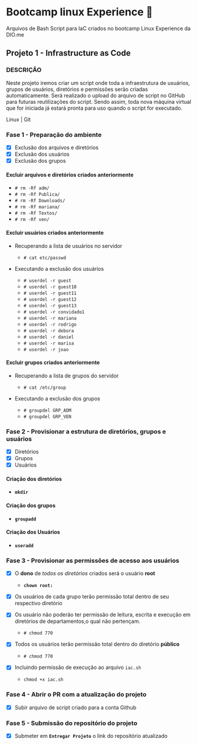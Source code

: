 # Bootcamp linux Experience :rocket:

Arquivos de Bash Script para IaC criados no bootcamp Linux Experience da DIO.me

## Projeto 1 - Infrastructure as Code

### DESCRIÇÃO

Neste projeto iremos criar um script onde toda a infraestrutura de usuários, grupos de usuários, diretórios e permissões serão criadas automaticamente. Será realizado o upload do arquivo de script no GitHub para futuras reutilizações do script. Sendo assim, toda nova máquina virtual que for iniciada já estará pronta para uso quando o script for executado.

Linux | Git

### Fase 1 - Preparação do ambiente
  
* [X] Exclusão dos arquivos e diretórios
* [X] Exclusão dos usuários
* [X] Exclusão dos grupos

#### Excluir arquivos e diretórios criados anteriormente

* `# rm -Rf adm/`
* `# rm -Rf Publica/`
* `# rm -Rf Downloads/`
* `# rm -Rf mariana/`
* `# rm -Rf Textos/`
* `# rm -Rf ven/`

#### Excluir usuários criados anteriormente

* Recuperando a lista de usuários no servidor
  * `# cat etc/passwd`

* Executando a exclusão dos usuários
  * `# userdel -r guest`
  * `# userdel -r guest10`
  * `# userdel -r guest11`
  * `# userdel -r guest12`
  * `# userdel -r guest13`
  * `# userdel -r convidado1`
  * `# userdel -r mariana`
  * `# userdel -r rodrigo`
  * `# userdel -r debora`
  * `# userdel -r daniel`
  * `# userdel -r marisa`
  * `# userdel -r joao`

#### Excluir grupos criados anteriormente

* Recuperando a lista de grupos do servidor
  * `# cat /etc/group`

* Executando a exclusão dos grupos
  * `# groupdel GRP_ADM`
  * `# groupdel GRP_VEN`

### Fase 2 - Provisionar a estrutura de diretórios, grupos e usuários

* [X] Diretórios
* [X] Grupos
* [X] Usuários

#### Criação dos diretórios

* **`mkdir`**

#### Criação dos grupos

* **`groupadd`**

#### Criação dos Usuários

* **`useradd`**

### Fase 3 - Provisionar as permissões de acesso aos usuários

* [X] O **dono** de *todos os diretórios* criados será o usuário **root**
  * **`chown root:`**

* [X] Os usuários de cada grupo terão permissão total dentro de seu respectivo diretório
* [X] Os usuário não poderão ter permissão de leitura, escrita e execução em diretórios de departamentos,o qual não pertençam.
  * `# chmod 770`

* [X] Todos os usuários terão permissão total dentro do diretório **público**
  * `# chmod 770`

* [X] Incluindo permissão de execução ao arquivo `iac.sh`
  * `chmod +x iac.sh`

### Fase 4 - Abrir o PR com a atualização do projeto

* [X] Subir arquivo de script criado para a conta Github

### Fase 5 - Submissão do repositório do projeto

* [X] Submeter em **`Entregar Projeto`** o link do repositório atualizado

